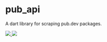 # pub_api

A dart library for scraping pub.dev packages.


<a href="https://github.com/xamantra/pub_api/actions?query=workflow%3ACI">
  <img src="https://github.com/xamantra/pub_api/workflows/CI/badge.svg?branch=master">
</a>

<a href="https://codecov.io/gh/xamantra/pub_api">
  <img src="https://codecov.io/gh/xamantra/pub_api/branch/master/graph/badge.svg?token=37RCTG3MBB" />
</a>

